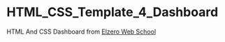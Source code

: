 # HTML_CSS_Template_4_Dashboard
HTML And CSS Dashboard from [Elzero Web School](https://elzero.org/)
